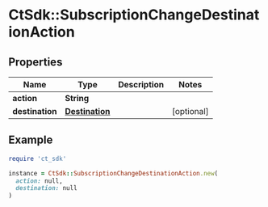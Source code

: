 # CtSdk::SubscriptionChangeDestinationAction

## Properties

| Name | Type | Description | Notes |
| ---- | ---- | ----------- | ----- |
| **action** | **String** |  |  |
| **destination** | [**Destination**](Destination.md) |  | [optional] |

## Example

```ruby
require 'ct_sdk'

instance = CtSdk::SubscriptionChangeDestinationAction.new(
  action: null,
  destination: null
)
```

